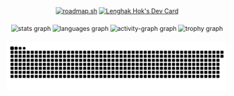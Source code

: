 ###

<br clear="both">

<div align="center">
  <a href="https://roadmap.sh"><img src="https://roadmap.sh/card/wide/65310f48b5d7a4eb01e29070?variant=dark&roadmaps=backend%2Cfrontend" alt="roadmap.sh"/></a>
  <a href="https://app.daily.dev/lenghak_dev"><img src="https://api.daily.dev/devcards/v2/25qVKRrvpbLDzb3KO1nEQ.png?type=wide&r=9c9" width="652" alt="Lenghak Hok's Dev Card"/></a>
</div>

###

###


<div align="center">
  <img src="https://github-readme-stats.vercel.app/api?username=LenghakHok&hide_title=false&hide_rank=false&show_icons=true&include_all_commits=true&count_private=true&disable_animations=false&theme=dracula&locale=en&hide_border=false&order=1" height="150" alt="stats graph"  />
  <img src="https://github-readme-stats.vercel.app/api/top-langs?username=LenghakHok&locale=en&hide_title=false&layout=compact&card_width=320&langs_count=5&theme=dracula&hide_border=false&order=2" height="150" alt="languages graph"  />
  <img src="https://github-readme-activity-graph.vercel.app/graph?username=LenghakHok&radius=16&theme=react&area=true&order=5" height="300" alt="activity-graph graph"  />
  <img src="https://github-profile-trophy.vercel.app?username=LenghakHok&theme=dracula&column=-1&row=1&margin-w=8&margin-h=8&no-bg=false&no-frame=false&order=4" height="150" alt="trophy graph"  />
</div>

###

<div align="center">
  <picture>
  <source media="(prefers-color-scheme: dark)" srcset="https://github.com/Lenghak/Lenghak/blob/output/github-contribution-grid-snake-dark.svg">
  <source media="(prefers-color-scheme: light)" srcset="https://github.com/Lenghak/Lenghak/blob/output/github-contribution-grid-snake.svg">
    <img alt="Snake" src="https://github.com/LenghakHok/LenghakHok/blob/output/github-contribution-grid-snake.svg">
  </picture>
  <img width="12" />
</div>
